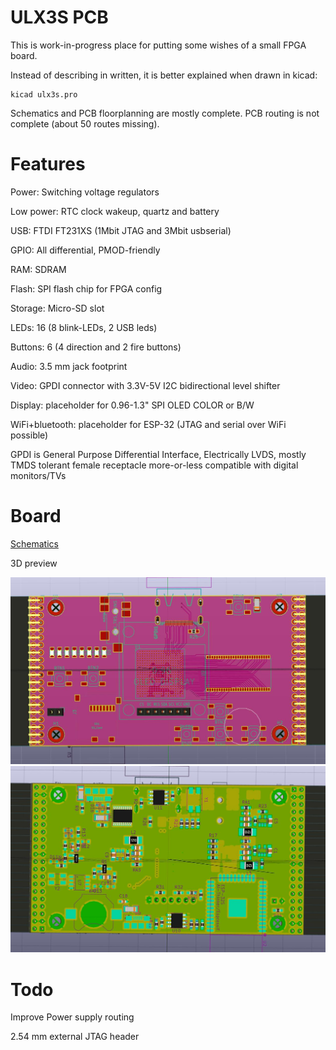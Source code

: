 # ULX3S PCB

This is work-in-progress place for putting
some wishes of a small FPGA board.

Instead of describing in written, 
it is better explained when drawn in kicad:

    kicad ulx3s.pro

Schematics and PCB floorplanning are mostly complete.
PCB routing is not complete (about 50 routes missing).

# Features

Power: Switching voltage regulators

Low power: RTC clock wakeup, quartz and battery

USB: FTDI FT231XS (1Mbit JTAG and 3Mbit usbserial)

GPIO: All differential, PMOD-friendly

RAM: SDRAM

Flash: SPI flash chip for FPGA config

Storage: Micro-SD slot

LEDs: 16 (8 blink-LEDs, 2 USB leds)

Buttons: 6 (4 direction and 2 fire buttons)

Audio: 3.5 mm jack footprint

Video: GPDI connector with 3.3V-5V I2C bidirectional level shifter

Display: placeholder for 0.96-1.3" SPI OLED COLOR or B/W

WiFi+bluetooth: placeholder for ESP-32 (JTAG and serial over WiFi possible)


GPDI is General Purpose Differential Interface,
Electrically LVDS, mostly TMDS tolerant
female receptacle more-or-less compatible
with digital monitors/TVs

# Board

[Schematics](/doc/schematics.pdf)

3D preview

![TOP](/pic/ulx3st.jpg)
![BOTTOM](/pic/ulx3sb.jpg)

# Todo

Improve Power supply routing

2.54 mm external JTAG header
